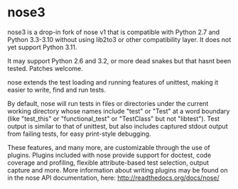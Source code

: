 # nose3

nose3 is a drop-in fork of nose v1 that is compatible with Python 2.7
and Python 3.3-3.10 without using lib2to3 or other compatibility layer.
It does not yet support Python 3.11.

It may support Python 2.6 and 3.2, or more dead snakes but that hasnt
been tested. Patches welcome.

nose extends the test loading and running features of unittest, making
it easier to write, find and run tests.

By default, nose will run tests in files or directories under the current
working directory whose names include "test" or "Test" at a word boundary
(like "test_this" or "functional_test" or "TestClass" but not
"libtest"). Test output is similar to that of unittest, but also includes
captured stdout output from failing tests, for easy print-style debugging.

These features, and many more, are customizable through the use of
plugins. Plugins included with nose provide support for doctest, code
coverage and profiling, flexible attribute-based test selection,
output capture and more. More information about writing plugins may be
found on in the nose API documentation, here:
http://readthedocs.org/docs/nose/
